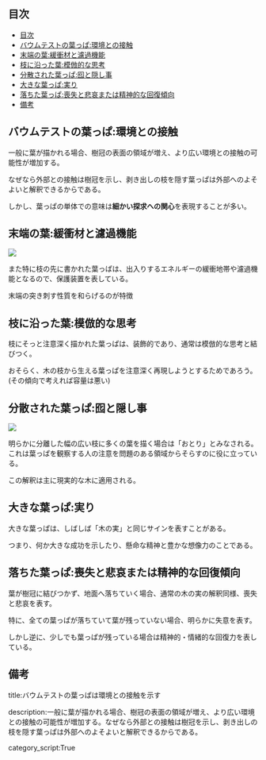 

## 目次

- [目次](#目次)
- [バウムテストの葉っぱ:環境との接触](#バウムテストの葉っぱ環境との接触)
- [末端の葉:緩衝材と濾過機能](#末端の葉緩衝材と濾過機能)
- [枝に沿った葉:模倣的な思考](#枝に沿った葉模倣的な思考)
- [分散された葉っぱ:囮と隠し事](#分散された葉っぱ囮と隠し事)
- [大きな葉っぱ:実り](#大きな葉っぱ実り)
- [落ちた葉っぱ:喪失と悲哀または精神的な回復傾向](#落ちた葉っぱ喪失と悲哀または精神的な回復傾向)
- [備考](#備考)



## バウムテストの葉っぱ:環境との接触

一般に葉が描かれる場合、樹冠の表面の領域が増え、より広い環境との接触の可能性が増加する。

なぜなら外部との接触は樹冠を示し、剥き出しの枝を隠す葉っぱは外部へのよそよいと解釈できるからである。


しかし、葉っぱの単体での意味は**細かい探求への関心**を表現することが多い。

## 末端の葉:緩衝材と濾過機能

<img src="https://encrypted-tbn0.gstatic.com/images?q=tbn:ANd9GcQ4a7_HPr27p19X4Xy7fpdCv5v6ROnxEPNGCA&usqp=CAU">

また特に枝の先に書かれた葉っぱは、出入りするエネルギーの緩衝地帯や濾過機能となるので、保護装置を表している。

末端の突き刺す性質を和らげるのが特徴


## 枝に沿った葉:模倣的な思考

枝にそっと注意深く描かれた葉っぱは、装飾的であり、通常は模倣的な思考と結びつく。

おそらく、木の枝から生える葉っぱを注意深く再現しようとするためであろう。(その傾向で考えれば容量は悪い)


## 分散された葉っぱ:囮と隠し事

<img src="https://encrypted-tbn0.gstatic.com/images?q=tbn:ANd9GcQ9FUG9F3YqWiMLt2muJ0TbVuZBMGurTMzsAg&usqp=CAU">

明らかに分離した幅の広い枝に多くの葉を描く場合は「おとり」とみなされる。
これは葉っぱを観察する人の注意を問題のある領域からそらすのに役に立っている。

この解釈は主に現実的な木に適用される。


## 大きな葉っぱ:実り

大きな葉っぱは、しばしば「木の実」と同じサインを表すことがある。

つまり、何か大きな成功を示したり、懸命な精神と豊かな想像力のことである。


## 落ちた葉っぱ:喪失と悲哀または精神的な回復傾向

葉が樹冠に結びつかず、地面へ落ちていく場合、通常の木の実の解釈同様、喪失と悲哀を表す。

特に、全ての葉っぱが落ちていて葉が残っていない場合、明らかに失意を表す。

しかし逆に、少しでも葉っぱが残っている場合は精神的・情緒的な回復力を表している。












## 備考



title:バウムテストの葉っぱは環境との接触を示す


description:一般に葉が描かれる場合、樹冠の表面の領域が増え、より広い環境との接触の可能性が増加する。なぜなら外部との接触は樹冠を示し、剥き出しの枝を隠す葉っぱは外部へのよそよいと解釈できるからである。

category_script:True
